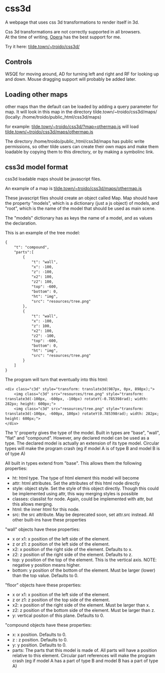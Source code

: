 # css3d

A webpage that uses css 3d transformations to render itself in 3d.

Css 3d transformations are not correctly supported in all browsers.  
At the time of writing, [Opera](http://www.opera.com/) has the best support for me.

Try it here: [tilde.town/~troido/css3d/](https://tilde.town/~troido/css3d/)

## Controls

WSQE for moving around, AD for turning left and right and RF for looking up and down.
Mouse dragging support will probably be added later.

## Loading other maps

other maps than the default can be loaded by adding a query parameter for map.
It will look in this map in the directory tilde.town/~troido/css3d/maps/ (locally: /home/troido/public_html/css3d/maps)

for example: [tilde.town/~troido/css3d/?map=othermap.js](https://tilde.town/~troido/css3d/?map=othermap.js) will load [tilde.town/~troido/css3d/maps/othermap.js](https://tilde.town/~troido/css3d/maps/othermap.js)

The directory /home/troido/public_html/css3d/maps has public write permissions, so other tilde users can create their own maps and make them loadable by copying them to this directory, or by making a symbolinc link.

## css3d model format

css3d loadable maps should be javascript files.

An example of a map is [tilde.town/~troido/css3d/maps/othermap.js](https://tilde.town/~troido/css3d/maps/othermap.js)

These javascript files should create an object called Map.
Map should have the property "models", which is a dictionary (just a js object) of models, and "root", which is the name of the model that should be used as main scene.

The "models" dictionary has as keys the name of a model, and as values the declaration.

This is an example of the tree model:

    {
        "t": "compound", 
        "parts":[
            {
                "t": "wall",
                "x": -100,
                "z": -100,
                "x2": 100,
                "z2": 100,
                "top": -600,
                "bottom": 0,
                "ht": "img",
                "src": "resources/tree.png"
            },
            {
                "t": "wall",
                "x": -100,
                "z": 100,
                "x2": 100,
                "z2": -100,
                "top": -600,
                "bottom": 0,
                "ht": "img",
                "src": "resources/tree.png"
            }
        ]
    }

The program will turn that eventually into this html:

    <div class="c3d" style="transform: translate3d(987px, 0px, 898px);">
        <img class="c3d" src="resources/tree.png" style="transform: translate3d(-100px, -600px, -100px) rotateY(-0.785398rad); width: 282px; height: 600px;">
        <img class="c3d" src="resources/tree.png" style="transform: translate3d(-100px, -600px, 100px) rotateY(0.785398rad); width: 282px; height: 600px;">
    </div>

The 't' property gives the type of the model.
Built in types are "base", "wall", "flat" and "compound".
However, any declared model can be used as a type.
The declared model is actually an extension of its type model.
Circular types will make the program crash (eg if model A is of type B and model B is of type A)

All built in types extend from "base".
This allows them the following properties:  
 - ht: html type. The type of html element this model will become
 - attr: html attributes. Set the attributes of this html node directly
 - style: object style. Set the style of this object directly. Though this could be implemented using attr, this way merging styles is possible
 - classes: classlist for node. Again, could be implemented with attr, but this allows merging.
 - html: the inner html for this node.
 - src: the src attribute. May be deprecated soon, set attr.src instead.
 All other built-ins have these properties
 
"wall" objects have these properties:  
 - x or x1: x position of the left side of the element.
 - z or z1: z position of the left side of the element.
 - x2: x position of the right side of the element. Defaults to x.
 - z2: z position of the right side of the element. Defaults to z.
 - top: y position of the top of the element. This is the vertical axis. NOTE: negative y position means higher.
 - bottom: y position of the bottom of the element. Must be larger (lower) than the top value. Defaults to 0.

"floor" objects have these properties:  
 - x or x1: x position of the left side of the element.
 - z or z1: z position of the top side of the element.
 - x2: x position of the right side of the element. Must be larger than x.
 - z2: z position of the bottom side of the element. Must be larger than z.
 - y: vertical positon of this plane. Defaults to 0.

"compound objects have these properties:  
 - x: x position. Defaults to 0.
 - z : z position. Defaults to 0.
 - y: y position. Defaults to 0.
 - parts: The parts that this model is made of. All parts will have a position relative to this element. Circular part references will make the program crash (eg if model A has a part of type B and model B has a part of type A)
